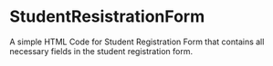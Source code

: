 # StudentResistrationForm
A simple HTML Code for Student Registration Form that contains all necessary fields in the student registration form.
